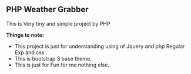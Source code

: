 ## PHP Weather Grabber

This is Very tiny and simple project by PHP



**Things to note:**

*    This project is just for understanding using of Jquery and php Regular Exp and css .
*    This is bootstrap 3 base theme.
*    This is just for Fun for me nothing else.